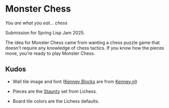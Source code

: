 # Monster Chess

_You are what you eat... chess_

Submission for Spring Lisp Jam 2025.

The idea for Monster Chess came from wanting a chess puzzle game that
doesn't require any knowledge of chess tactics. If you know how the
pieces move, you're ready to play Monster Chess.

## Kudos

- Wall tile image and font ([Kenney
  Blocks](https://kenney.nl/assets/kenney-fonts) are from
  [Kenney.nl](https://kenney.nl/starter-kits))

- Pieces are the
  [Staunty](https://github.com/lichess-org/lila/issues/5647) set from
  Lichess.

- Board tile colors are the Lichess defaults.

